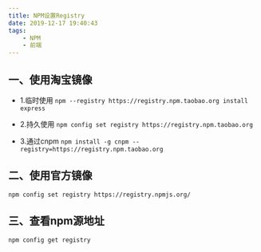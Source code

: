 ```yaml
---
title: NPM设置Registry
date: 2019-12-17 19:40:43
tags:
    - NPM
    - 前端
---
```

## 一、使用淘宝镜像
* 1.临时使用
```npm --registry https://registry.npm.taobao.org install express```

* 2.持久使用
```npm config set registry https://registry.npm.taobao.org```

* 3.通过cnpm
```npm install -g cnpm --registry=https://registry.npm.taobao.org```

## 二、使用官方镜像
```npm config set registry https://registry.npmjs.org/```

## 三、查看npm源地址
```npm config get registry```
